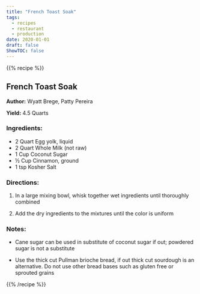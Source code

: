 ```yaml
---
title: "French Toast Soak"
tags:
  - recipes
  - restaurant
  - production
date: 2020-01-01 
draft: false
ShowTOC: false
---
```


{{% recipe %}}

## French Toast Soak

**Author:** Wyatt Brege, Patty Pereira

**Yield:** 4.5 Quarts 

### Ingredients:

- 2 Quart Egg yolk, liquid
- 2 Quart Whole Milk (not raw)
- 1 Cup Coconut Sugar
- ½ Cup Cinnamon, ground
- 1 tsp Kosher Salt

### Directions:

1.  In a large mixing bowl, whisk together wet ingredients until
    thoroughly combined

2.  Add the dry ingredients to the mixtures until the color is uniform

### Notes:

-   Cane sugar can be used in substitute of coconut sugar if out;
    powdered sugar is not a substitute

-   Use the thick cut Pullman brioche bread, if out thick cut sourdough
    is an alternative. Do not use other bread bases such as gluten free
    or sprouted grains


{{% /recipe %}}

